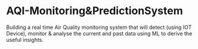 # AQI-Monitoring&PredictionSystem
Building a real time Air Quality monitoring system that will detect (using IOT Device), monitor &amp; analyse the current and past data using ML to derive the useful insights.
